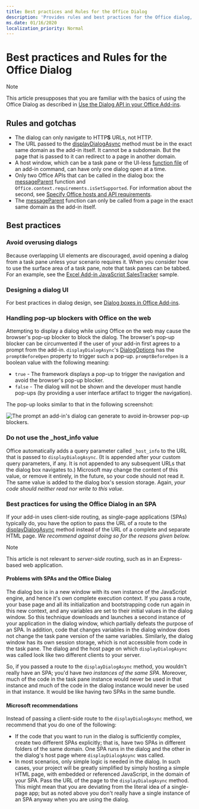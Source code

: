 ```yaml
---
title: Best practices and Rules for the Office Dialog
description: 'Provides rules and best practices for the Office dialog, such as best practices for a single-page application (SPA)'
ms.date: 01/16/2020
localization_priority: Normal
---
```


# Best practices and Rules for the Office Dialog

> [!NOTE]
> This article presupposes that you are familiar with the basics of using the Office Dialog as described in [Use the Dialog API in your Office Add-ins](dialog-api-in-office-add-ins.md).

## Rules and gotchas

- The dialog can only navigate to HTTP**S** URLs, not HTTP.
- The URL passed to the [displayDialogAsync](/javascript/api/office/office.ui) method must be in the exact same domain as the add-in itself. It cannot be a subdomain. But the page that is passed to it can redirect to a page in another domain.
- A host window, which can be a task pane or the UI-less [function file](/office/dev/add-ins/reference/manifest/functionfile) of an add-in command, can have only one dialog open at a time.
- Only two Office APIs that can be called in the dialog box: the [messageParent](/javascript/api/office/office.ui#messageparent-message-) function  and `Office.context.requirements.isSetSupported`. For information about the second, see [Specify Office hosts and API requirements](specify-office-hosts-and-api-requirements.md).
- The [messageParent](/javascript/api/office/office.ui#messageparent-message-) function can only be called from a page in the exact same domain as the add-in itself.

## Best practices

### Avoid overusing dialogs

Because overlapping UI elements are discouraged, avoid opening a dialog from a task pane unless your scenario requires it. When you consider how to use the surface area of a task pane, note that task panes can be tabbed. For an example, see the [Excel Add-in JavaScript SalesTracker](https://github.com/OfficeDev/Excel-Add-in-JavaScript-SalesTracker) sample.

### Designing a dialog UI

For best practices in dialog design, see [Dialog boxes in Office Add-ins](/design/dialog-boxes.md).

### Handling pop-up blockers with Office on the web

Attempting to display a dialog while using Office on the web may cause the browser's pop-up blocker to block the dialog. The browser's pop-up blocker can be circumvented if the user of your add-in first agrees to a prompt from the add-in. `displayDialogAsync`'s [DialogOptions](/javascript/api/office/office.dialogoptions) has the `promptBeforeOpen` property to trigger such a pop-up. `promptBeforeOpen` is a boolean value with the following meaning:

 - `true` - The framework displays a pop-up to trigger the navigation and avoid the browser's pop-up blocker. 
 - `false` - The dialog will not be shown and the developer must handle pop-ups (by providing a user interface artifact to trigger the navigation). 
 
The pop-up looks similar to that in the following screenshot:

![The prompt an add-in's dialog can generate to avoid in-browser pop-up blockers.](../images/dialog-prompt-before-open.png)

### Do not use the _host_info value

Office automatically adds a query parameter called `_host_info` to the URL that is passed to `displayDialogAsync`. (It is appended after your custom query parameters, if any. It is not appended to any subsequent URLs that the dialog box navigates to.) Microsoft may change the content of this value, or remove it entirely, in the future, so your code should not read it. The same value is added to the dialog box's session storage. Again, *your code should neither read nor write to this value*.

### Best practices for using the Office Dialog in an SPA

If your add-in uses client-side routing, as single-page applications (SPAs) typically do, you have the option to pass the URL of a route to the [displayDialogAsync](/javascript/api/office/office.ui) method instead of the URL of a complete and separate HTML page. *We recommend against doing so for the reasons given below.*

> [!NOTE]
> This article is not relevant to *server-side* routing, such as in an Express-based web application.

#### Problems with SPAs and the Office Dialog

The dialog box is in a new window with its own instance of the JavaScript engine, and hence it's own complete execution context. If you pass a route, your base page and all its initialization and bootstrapping code run again in this new context, and any variables are set to their initial values in the dialog window. So this technique downloads and launches a second instance of your application in the dialog window, which partially defeats the purpose of an SPA. In addition, code that changes variables in the dialog window does not change the task pane version of the same variables. Similarly, the dialog window has its own session storage, which is not accessible from code in the task pane. The dialog and the host page on which `displayDialogAsync` was called look like two different clients to your server.

So, if you passed a route to the `displayDialogAsync` method, you wouldn't really have an SPA; you'd have *two instances of the same SPA*. Moreover, much of the code in the task pane instance would never be used in that instance and much of the code in the dialog instance would never be used in that instance. It would be like having two SPAs in the same bundle.

#### Microsoft recommendations

Instead of passing a client-side route to the `displayDialogAsync` method, we recommend that you do one of the following:

* If the code that you want to run in the dialog is sufficiently complex, create two different SPAs explicitly; that is, have two SPAs in different folders of the same domain. One SPA runs in the dialog and the other in the dialog's host page where `displayDialogAsync` was called. 
* In most scenarios, only simple logic is needed in the dialog. In such cases, your project will be greatly simplified by simply hosting a simple HTML page, with embedded or referenced JavaScript, in the domain of your SPA. Pass the URL of the page to the `displayDialogAsync` method. This might mean that you are deviating from the literal idea of a single-page app; but as noted above you don't really have a single instance of an SPA anyway when you are using the dialog.
